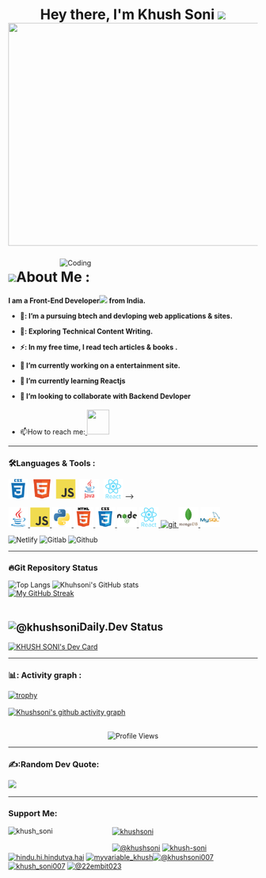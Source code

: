 <h1 align="center">Hey there, I'm Khush Soni <img src="https://media.giphy.com/media/hvRJCLFzcasrR4ia7z/giphy.gif" width="30px">
<div align="center">
<img src="https://user-images.githubusercontent.com/74038190/226190894-18e959ba-d458-4a94-ac44-790190f2a947.gif" height="450" width="850"></div></h1>

<img align="right" alt="Coding" width="400" src="https://media4.giphy.com/media/11KzOet1ElBDz2/giphy.gif?cid=6c09b952ufa3xxbbm0mpuadm2zaik3wjp4m9luz2ly0lyz8d&ep=v1_internal_gif_by_id&rid=giphy.gif&ct=g" width="335">

<h1> <img src="https://user-images.githubusercontent.com/74038190/216655846-93807a43-d6e8-448a-bf19-799b5e8c1c0a.gif" height="50">About Me : </h1>
<h4>I am a Front-End Developer<img src="https://user-images.githubusercontent.com/74038190/216656947-44e5d67b-e907-4646-99da-6a4b4f52ef81.gif" width="30"> from India.
  
- 🔭: I’m a pursuing btech and devloping web applications & sites.

- 🌱: Exploring Technical Content Writing.

- ⚡: In my free time, I read tech articles & books .
- 🔭 I’m currently working on a entertainment site.

- 🌱 I’m currently learning Reactjs
- 👯 I’m looking to collaborate with Backend Devloper
</h4>

- :mailbox:How to reach me:<a href= "mailto: sonikhush004@gmail.com"> <img src="https://user-images.githubusercontent.com/74038190/216122065-2f028bae-25d6-4a3c-bc9f-175394ed5011.png" height="50" width="45">
   </a>
  
---
### 🛠️Languages & Tools :
<div>
   <img src="https://github.com/devicons/devicon/blob/master/icons/css3/css3-plain-wordmark.svg"  title="CSS3" alt="CSS" width="40" height="40"/>&nbsp;
  <img src="https://github.com/devicons/devicon/blob/master/icons/html5/html5-original.svg" title="HTML5" alt="HTML" width="40" height="40"/>&nbsp;
  <img src="https://github.com/devicons/devicon/blob/master/icons/javascript/javascript-original.svg" title="JavaScript" alt="JavaScript" width="40" height="40"/>&nbsp;
  <img src="https://github.com/devicons/devicon/blob/master/icons/java/java-original-wordmark.svg" title="Java" alt="Java" width="40" height="40"/>&nbsp;
  <img src="https://github.com/devicons/devicon/blob/master/icons/react/react-original-wordmark.svg" title="React" alt="React" width="40" height="40"/>&nbsp;-->
<!--
![Java](https://img.shields.io/badge/java-%23ED8B00.svg?style=flat&logo=openjdk&logoColor=white) 
![Python](https://img.shields.io/badge/python-3670A0?style=flat&logo=python&logoColor=ffdd54) <br>
![HTML5](https://img.shields.io/badge/html5-%23E34F26.svg?style=flat&logo=html5&logoColor=white) 
![CSS3](https://img.shields.io/badge/css3-%231572B6.svg?style=flat&logo=css3&logoColor=white) 
![JavaScript](https://img.shields.io/badge/javascript-%23323330.svg?style=flat&logo=javascript&logoColor=%23F7DF1E) 
![Bootstrap](https://img.shields.io/badge/bootstrap-%238511FA.svg?style=flat&logo=bootstrap&logoColor=white) 
![Django](https://img.shields.io/badge/django-%23092E20.svg?style=flat&logo=django&logoColor=white) 
![Express.js](https://img.shields.io/badge/express.js-%23404d59.svg?style=flat&logo=express&logoColor=%2361DAFB)
![React](https://img.shields.io/badge/react-%2320232a.svg?style=flat&logo=react&logoColor=%2361DAFB) 
![MongoDB](https://img.shields.io/badge/MongoDB-%234ea94b.svg?style=flat&logo=mongodb&logoColor=white)
![MySQL](https://img.shields.io/badge/mysql-4479A1.svg?style=flat&logo=mysql&logoColor=white)<br>
![Netlify](https://img.shields.io/badge/Tools-Netlify-informational?style=flat&logo=netlify&color=00C7B7)
![Gitlab](https://img.shields.io/badge/Tools-Git-informational?style=flat&logo=Git&color=F05032)
![Github](https://img.shields.io/badge/Tools-GitHub-informational?style=flat&logo=GitHub&color=181717)
-->

<p align="left">
  <a href="https://www.java.com" target="_blank" rel="noreferrer"> <img src="https://raw.githubusercontent.com/devicons/devicon/master/icons/java/java-original.svg" alt="java" width="40" height="40"/> </a>
  <a href="https://developer.mozilla.org/en-US/docs/Web/JavaScript" target="_blank" rel="noreferrer"> <img src="https://raw.githubusercontent.com/devicons/devicon/master/icons/javascript/javascript-original.svg" alt="javascript" width="40" height="40"/> </a> 
  <a href="https://www.python.org" target="_blank" rel="noreferrer"> <img src="https://raw.githubusercontent.com/devicons/devicon/master/icons/python/python-original.svg" alt="python" width="40" height="40"/> </a>
   <a href="https://www.w3.org/html/" target="blank" rel="noreferrer"> <img src="https://raw.githubusercontent.com/devicons/devicon/master/icons/html5/html5-original-wordmark.svg" alt="html5" width="40" height="40"/> </a>
  <a href="https://www.w3schools.com/css/" target="blank" rel="noreferrer"> <img src="https://raw.githubusercontent.com/devicons/devicon/master/icons/css3/css3-original-wordmark.svg" alt="css3" width="40" height="40"/> </a> 
  <a href="https://nodejs.org" target="_blank" rel="noreferrer"> <img src="https://raw.githubusercontent.com/devicons/devicon/master/icons/nodejs/nodejs-original-wordmark.svg" alt="nodejs" width="40" height="40"/> </a> 
  <a href="https://reactjs.org/" target="blank" rel="noreferrer"> <img src="https://raw.githubusercontent.com/devicons/devicon/master/icons/react/react-original-wordmark.svg" alt="react" width="40" height="40"/> </a> 
  <a href="https://git-scm.com/" target="_blank" rel="noreferrer"> <img src="https://www.vectorlogo.zone/logos/git-scm/git-scm-icon.svg" alt="git" width="40" height="40"/> </a> 
  <a href="https://www.mongodb.com/" target="_blank" rel="noreferrer"> <img src="https://raw.githubusercontent.com/devicons/devicon/master/icons/mongodb/mongodb-original-wordmark.svg" alt="mongodb" width="40" height="40"/> </a> 
  <a href="https://www.mysql.com/" target="_blank" rel="noreferrer"> <img src="https://raw.githubusercontent.com/devicons/devicon/master/icons/mysql/mysql-original-wordmark.svg" alt="mysql" width="40" height="40"/> </a> 

![Netlify](https://img.shields.io/badge/Tools-Netlify-informational?style=flat&logo=netlify&color=00C7B7)
![Gitlab](https://img.shields.io/badge/Tools-Git-informational?style=flat&logo=Git&color=F05032)
![Github](https://img.shields.io/badge/Tools-GitHub-informational?style=flat&logo=GitHub&color=181717)

</p>

---

### 🔥Git Repository Status 
![Top Langs](https://github-readme-stats.vercel.app/api/top-langs/?username=khush1009i&langs_count=8)
![Khuhsoni's GitHub stats](https://github-readme-stats.vercel.app/api?username=khush1009i&show_icons=true&theme=radical)<br>
[![My GitHub Streak](http://github-readme-streak-stats.herokuapp.com?user=khush1009i&theme=dark&background=000000)](https://git.io/streak-stats) <br><br>
<h2 > <img align="center" src="https://raw.githubusercontent.com/rahuldkjain/github-profile-readme-generator/master/src/images/icons/Social/devto.svg" alt="@khushsoni" height="30" width="40" />Daily.Dev Status </h2>
  
  <a href="https://app.daily.dev/khush_soni"><img src="https://api.daily.dev/devcards/v2/1VsNSXr2UTZwvnEig6Vk7.png?type=wide&r=azv" width="400" alt="KHUSH SONI's Dev Card"/></a></h3></a>

---
### 📊: Activity graph :

[![trophy](https://github-profile-trophy.vercel.app/?username=khush1009i)](https://github.com/khush1009i/github-profile-trophy)<br><br>
[![Khushsoni's github activity graph](https://github-readme-activity-graph.vercel.app/graph?username=khush1009i&bg_color=fffff0&color=708090&line=24292e&point=24292e&area=true&hide_border=true)](https://github.com/khush1009i/github-readme-activity-graph)<br><br>
<div align="center"><img src="https://komarev.com/ghpvc/?username=khush1009i&color=dc143c&style=for-the-badge" alt="Profile Views" style="height:50";>
</div>

---
### ✍️:Random Dev Quote:<br>
  ![](https://quotes-github-readme.vercel.app/api?type=horizontal&theme=radical)

---

<h3 align="left">Support Me:</h3>
<p><a href="https://www.buymeacoffee.com/khush_soni"> <img align="left" src="https://cdn.buymeacoffee.com/buttons/v2/default-yellow.png" height="50" width="210" alt="khush_soni" /></a></p><a href="https://ko-fi.com/khushsoni"> <img align="center" src="https://cdn.ko-fi.com/cdn/kofi3.png?v=3" height="50" width="210" alt="khushsoni" /></a></p><a href="https://dev.to/@khushsoni" target="blank"><img align="center" src="https://raw.githubusercontent.com/rahuldkjain/github-profile-readme-generator/master/src/images/icons/Social/devto.svg" alt="@khushsoni" height="30" width="40" /></a>
<a href="https://linkedin.com/in/khush-soni" target="blank"><img align="center" src="https://raw.githubusercontent.com/rahuldkjain/github-profile-readme-generator/master/src/images/icons/Social/linked-in-alt.svg" alt="khush-soni" height="30" width="40" /></a>
<a href="https://fb.com/hindu.hi.hindutva.hai" target="blank"><img align="center" src="https://raw.githubusercontent.com/rahuldkjain/github-profile-readme-generator/master/src/images/icons/Social/facebook.svg" alt="hindu.hi.hindutva.hai" height="30" width="40" /></a>
<a href="https://instagram.com/myvariable_khush" target="blank"><img align="center" src="https://raw.githubusercontent.com/rahuldkjain/github-profile-readme-generator/master/src/images/icons/Social/instagram.svg" alt="myvariable_khush" height="30" width="40" /></a><a href="https://hashnode.com/@khushsoni007" target="blank"><img align="center" src="https://raw.githubusercontent.com/rahuldkjain/github-profile-readme-generator/master/src/images/icons/Social/hashnode.svg" alt="@khushsoni007" height="30" width="40" /></a>
<a href="https://www.codechef.com/users/khush_soni007" target="blank"><img align="center" src="https://cdn.jsdelivr.net/npm/simple-icons@3.1.0/icons/codechef.svg" alt="khush_soni007" height="30" width="40" /></a>
<a href="https://www.hackerrank.com/@22embit023" target="blank"><img align="center" src="https://raw.githubusercontent.com/rahuldkjain/github-profile-readme-generator/master/src/images/icons/Social/hackerrank.svg" alt="@22embit023" height="30" width="40" /></a>
</p>
<!--
<svg version="1.0" viewBox="0 0 128 128" xmlns="http://www.w3.org/2000/svg" fill="#092e20"><path d="M59.448 0h20.93v96.88c-10.737 2.04-18.62 2.855-27.181 2.855-25.551-.001-38.87-11.551-38.87-33.705 0-21.338 14.135-35.2 36.015-35.2 3.398 0 5.98.272 9.106 1.087zm0 48.765c-2.446-.815-4.485-1.086-7.067-1.086-10.6 0-16.717 6.523-16.717 17.939 0 11.145 5.845 17.26 16.582 17.26 2.309 0 4.212-.136 7.202-.542z"/><path d="M113.672 32.321V80.84c0 16.717-1.224 24.735-4.893 31.666-3.398 6.661-7.883 10.873-17.124 15.494l-19.435-9.241c9.242-4.35 13.726-8.153 16.58-14 2.99-5.979 3.943-12.91 3.943-31.122V32.321zM92.742.111h20.93v21.474h-20.93z"/></svg>
-->
